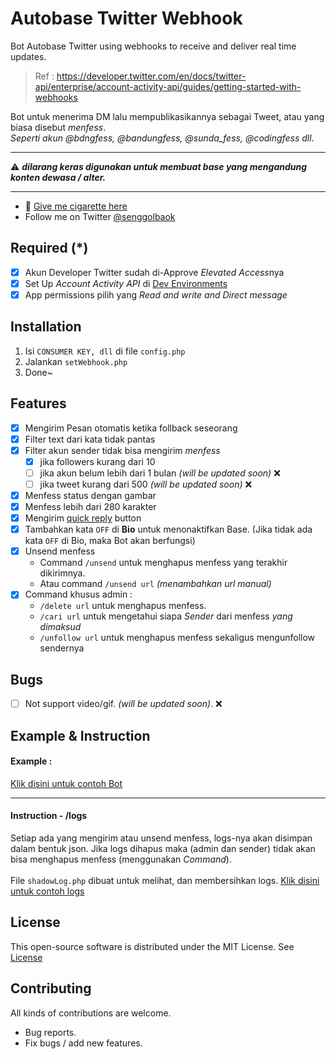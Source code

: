 # Autobase Twitter Webhook

Bot Autobase Twitter using webhooks to receive and deliver real time updates.<br>
  > Ref : https://developer.twitter.com/en/docs/twitter-api/enterprise/account-activity-api/guides/getting-started-with-webhooks

Bot untuk menerima DM lalu mempublikasikannya sebagai Tweet, atau yang biasa disebut *menfess*.<br>
*Seperti akun @bdngfess, @bandungfess, @sunda_fess, @codingfess dll*.<br>
___
:warning: ***dilarang keras digunakan untuk membuat base yang mengandung konten dewasa / alter.***
___
  - :smoking: [Give me cigarette here](https://trakteer.id/setandarisurga/tip) 
  - Follow me on Twitter [@senggolbaok](https://twitter.com/senggolbaok)

## Required (*)
- [x] Akun Developer Twitter sudah di-Approve *Elevated Access*nya
- [x] Set Up *Account Activity API* di [Dev Environments](https://developer.twitter.com/en/account/environments)
- [x] App permissions pilih yang *Read and write and Direct message*

## Installation
1. Isi `CONSUMER KEY, dll` di file `config.php`
2. Jalankan `setWebhook.php`
3. Done~

## Features
- [x] Mengirim Pesan otomatis ketika follback seseorang
- [x] Filter text dari kata tidak pantas
- [x] Filter akun sender tidak bisa mengirim *menfess*
  - [x] jika followers kurang dari 10
  - [ ] jika akun belum lebih dari 1 bulan *(will be updated soon)* :x:
  - [ ] jika tweet kurang dari 500 *(will be updated soon)* :x:
- [x] Menfess status dengan gambar
- [x] Menfess lebih dari 280 karakter
- [x] Mengirim [quick reply](https://developer.twitter.com/en/docs/twitter-api/v1/direct-messages/quick-replies/api-reference/options) button
- [x] Tambahkan kata `OFF` di **Bio** untuk menonaktifkan Base. (Jika tidak ada kata `OFF` di Bio, maka Bot akan berfungsi)
- [x] Unsend menfess
  - Command `/unsend` untuk menghapus menfess yang terakhir dikirimnya.
  - Atau command `/unsend url` *(menambahkan url manual)* 
- [x] Command khusus admin : 
   - `/delete url` untuk menghapus menfess.
   - `/cari url` untuk mengetahui siapa *Sender* dari menfess *yang dimaksud*
   - `/unfollow url` untuk menghapus menfess sekaligus mengunfollow sendernya

## Bugs
- [ ] Not support video/gif. *(will be updated soon)*. :x:

## Example & Instruction
#### Example :
[Klik disini untuk contoh Bot](contoh/)
___
#### Instruction - /logs
Setiap ada yang mengirim atau unsend menfess, logs-nya akan disimpan dalam bentuk json. Jika logs dihapus maka (admin dan sender) tidak akan bisa menghapus menfess (menggunakan *Command*). <br><br>
File `shadowLog.php` dibuat untuk melihat, dan membersihkan logs. [Klik disini untuk contoh logs](contoh/git9.png)

## License
This open-source software is distributed under the MIT License. See [License](LICENSE)

## Contributing
All kinds of contributions are welcome.
- Bug reports.
- Fix bugs / add new features.
